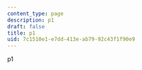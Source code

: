 ```yaml
---
content_type: page
description: p1
draft: false
title: p1
uid: 7c1510e1-e7dd-413e-ab79-92c43f1f90e9
---
```

p1